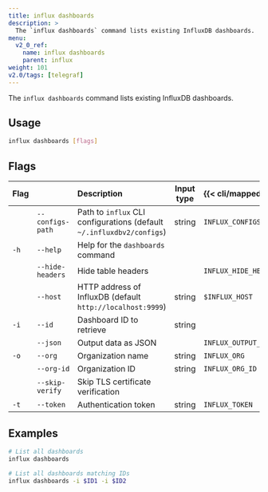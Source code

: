 ```yaml
---
title: influx dashboards
description: >
  The `influx dashboards` command lists existing InfluxDB dashboards.
menu:
  v2_0_ref:
    name: influx dashboards
    parent: influx
weight: 101
v2.0/tags: [telegraf]
---
```


The `influx dashboards` command lists existing InfluxDB dashboards.

## Usage
```sh
influx dashboards [flags]
```

## Flags
| Flag |                  | Description                                                           | Input type  | {{< cli/mapped >}}    |
|:---- |:---              |:-----------                                                           |:----------: |:------------------    |
|      | `--configs-path` | Path to `influx` CLI configurations (default `~/.influxdbv2/configs`) | string      |`INFLUX_CONFIGS_PATH`  |
| `-h` | `--help`         | Help for the `dashboards` command                                     |             |                       |
|      | `--hide-headers` | Hide table headers                                                    |             | `INFLUX_HIDE_HEADERS` |
|      | `--host`         | HTTP address of InfluxDB (default `http://localhost:9999`)            | string      | `$INFLUX_HOST`        |
| `-i` | `--id`           | Dashboard ID to retrieve                                              | string      |                       |
|      | `--json`         | Output data as JSON                                                   |             | `INFLUX_OUTPUT_JSON`  |
| `-o` | `--org`          | Organization name                                                     | string      | `INFLUX_ORG`          |
|      | `--org-id`       | Organization ID                                                       | string      | `INFLUX_ORG_ID`       |
|      | `--skip-verify`  | Skip TLS certificate verification                                     |             |                       |
| `-t` | `--token`        | Authentication token                                                  | string      | `INFLUX_TOKEN`        |

## Examples
```sh
# List all dashboards
influx dashboards

# List all dashboards matching IDs
influx dashboards -i $ID1 -i $ID2
```
